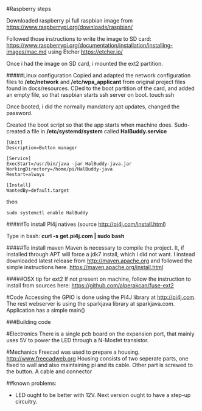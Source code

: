 
#Raspberry steps

Downloaded raspberry pi full raspbian image from
https://www.raspberrypi.org/downloads/raspbian/

Followed those instructions to write the image to SD card:
https://www.raspberrypi.org/documentation/installation/installing-images/mac.md
using Etcher https://etcher.io/


Once i had the image on SD card, i mounted the ext2 partition.


#####Linux configuration
Copied and adapted the network configuration files to **/etc/network** and **/etc/wpa_applicant**
from original project files found in docs/resources.
CDed to the boot partition of the card, and added an empty file, so that raspbian starts ssh server on boot.
touch ssh

Once booted, i did the normally mandatory apt updates, changed the password.

Created the boot script so that the app starts when machine does. Sudo-created a file in **/etc/systemd/system** called **HalBuddy.service**
```
[Unit]
Description=Button manager

[Service]
ExecStart=/usr/bin/java -jar HalBuddy-java.jar
WorkingDirectory=/home/pi/HalBuddy-java
Restart=always

[Install]
WantedBy=default.target
```
then
```
sudo systemctl enable HalBuddy
```


#####To install PI4j natives
(source http://pi4j.com/install.html)

Type in bash:
**curl -s get.pi4j.com | sudo bash**

#####To install maven
Maven is necessary to compile the project. It, if installed through APT will force a jdk7 install, which i did not want. I instead downloaded latest release from http://maven.apache.org and followed the simple instructions here. https://maven.apache.org/install.html

#####OSX tip for ext2
If not present on machine,
follow the instruction to install from sources here:
https://github.com/alperakcan/fuse-ext2

#Code
Accessing the GPIO is done using the PI4J library at http://pi4j.com.
The rest webserver is using the sparkjava library at sparkjava.com.
Application has a simple main()


###Building code


#Electronics
There is a single pcb board on the expansion port, that mainly uses 5V to power the LED through a N-Mosfet transistor.

#Mechanics
Freecad was used to prepare a housing. http://www.freecadweb.org
Housing consists of two seperate parts, one fixed to wall and also maintaining pi and its cable. Other part is screwed to the button. A cable and connector

##known problems:
- LED ought to be better with 12V. Next version ought to have a step-up circuitry.

